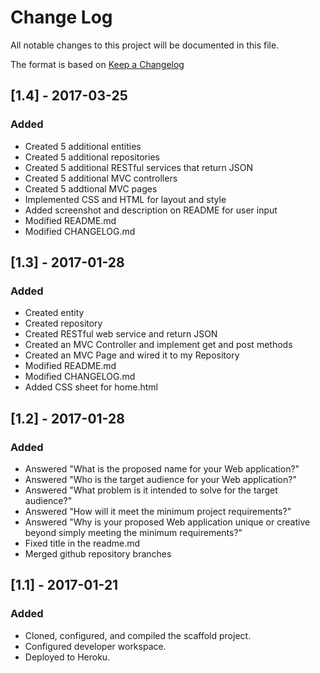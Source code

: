 # Change Log
All notable changes to this project will be documented in this file.

The format is based on [Keep a Changelog](http://keepachangelog.com/) 

## [1.4] - 2017-03-25
### Added
- Created 5 additional entities
- Created 5 additional repositories 
- Created 5 additional RESTful services that return JSON
- Created 5 additional MVC controllers
- Created 5 addtional MVC pages
- Implemented CSS and HTML for layout and style
- Added screenshot and description on README for user input
- Modified README.md
- Modified CHANGELOG.md

## [1.3] - 2017-01-28
### Added
- Created entity
- Created repository
- Created RESTful web service and return JSON
- Created an MVC Controller and implement get and post methods
- Created an MVC Page and wired it to my Repository
- Modified README.md
- Modified CHANGELOG.md
- Added CSS sheet for home.html

## [1.2] - 2017-01-28
### Added
- Answered "What is the proposed name for your Web application?"
- Answered "Who is the target audience for your Web application?" 
- Answered "What problem is it intended to solve for the target audience?"
- Answered "How will it meet the minimum project requirements?"
- Answered "Why is your proposed Web application unique or creative beyond simply meeting the minimum requirements?"
- Fixed title in the readme.md
- Merged github repository branches

## [1.1] - 2017-01-21
### Added
- Cloned, configured, and compiled the scaffold project.
- Configured developer workspace.
- Deployed to Heroku.
